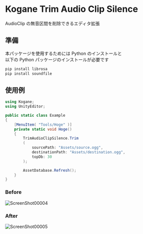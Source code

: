﻿# Kogane Trim Audio Clip Silence

AudioClip の無音区間を削除できるエディタ拡張

## 準備

本パッケージを使用するためには Python のインストールと  
以下の Python パッケージのインストールが必要です

```sh
pip install librosa
pip install soundfile
```

## 使用例

```cs
using Kogane;
using UnityEditor;

public static class Example
{
    [MenuItem( "Tools/Hoge" )]
    private static void Hoge()
    {
        TrimAudioClipSilence.Trim
        (
            sourcePath: "Assets/source.ogg",
            destinationPath: "Assets/destination.ogg",
            topDb: 30
        );

        AssetDatabase.Refresh();
    }
}
```

### Before

![ScreenShot00004](https://user-images.githubusercontent.com/6134875/210160877-99cbe5b2-3efe-4f5a-8deb-ac222db122d9.png)

### After

![ScreenShot00005](https://user-images.githubusercontent.com/6134875/210160879-5bde1507-0bc3-4eb7-8a08-de310bf5f9fd.png)
